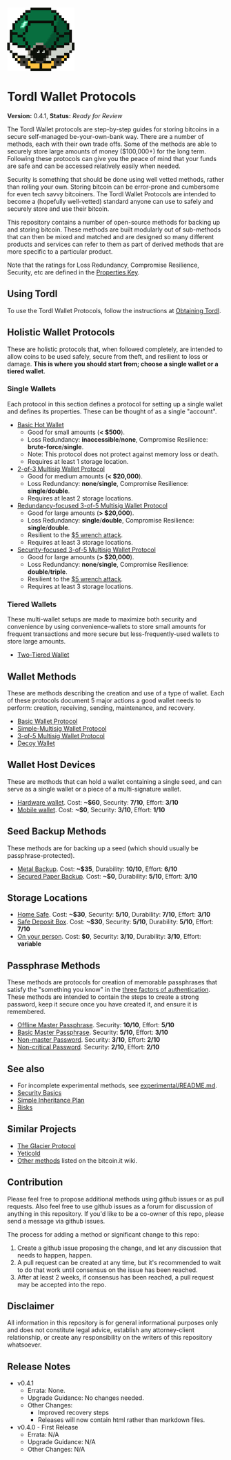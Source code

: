 ![TORDL.png](TORDL.png)

# Tordl Wallet Protocols

**Version:** 0.4.1, **Status:** *Ready for Review*

The Tordl Wallet protocols are step-by-step guides for storing bitcoins in a secure self-managed be-your-own-bank way. There are a number of methods, each with their own trade offs. Some of the methods are able to securely store large amounts of money ($100,000+) for the long term. Following these protocols can give you the peace of mind that your funds are safe and can be accessed relatively easily when needed.

Security is something that should be done using well vetted methods, rather than rolling your own. Storing bitcoin can be error-prone and cumbersome for even tech savvy bitcoiners. The Tordl Wallet Protocols are intended to become a (hopefully well-vetted) standard anyone can use to safely and securely store and use their bitcoin.

This repository contains a number of open-source methods for backing up and storing bitcoin. These methods are built modularly out of sub-methods that can then be mixed and matched and are designed so many different products and services can refer to them as part of derived methods that are more specific to a particular product.

Note that the ratings for Loss Redundancy, Compromise Resilience, Security, etc are defined in the [Properties Key](misc/propertiesKey.md).

## Using Tordl

To use the Tordl Wallet Protocols, follow the instructions at [Obtaining Tordl](misc/obtaining-tordl.md).

## Holistic Wallet Protocols

These are holistic protocols that, when followed completely, are intended to allow coins to be used safely, secure from theft, and resilient to loss or damage. **This is where you should start from; choose a single wallet or a tiered wallet**.

### Single Wallets

Each protocol in this section defines a protocol for setting up a single wallet and defines its properties. These can be thought of as a single "account".

* [Basic Hot Wallet](singleWalletProtocols/Basic-Hot-Wallet.md)
  * Good for small amounts (**< $500**).
  * Loss Redundancy: **inaccessible**/**none**, Compromise Resilience: **brute-force**/**single**.
  * Note: This protocol does not protect against memory loss or death.
  * Requires at least 1 storage location.
* [2-of-3 Multisig Wallet Protocol](singleWalletProtocols/2-of-3-Wallet.md)
  * Good for medium amounts (**< $20,000**).
  * Loss Redundancy: **none**/**single**, Compromise Resilience: **single**/**double**.
  * Requires at least 2 storage locations.
* [Redundancy-focused 3-of-5 Multisig Wallet Protocol](singleWalletProtocols/3-of-5-Redundancy-focused-Wallet.md)
  * Good for large amounts (**> $20,000**).
  * Loss Redundancy: **single**/**double**, Compromise Resilience: **single**/**double**.
  * Resilient to the [$5 wrench attack](https://xkcd.com/538/).
  * Requires at least 3 storage locations.
* [Security-focused 3-of-5 Multisig Wallet Protocol](singleWalletProtocols/3-of-5-Security-focused-Wallet.md)
  * Good for large amounts (**> $20,000**).
  * Loss Redundancy: **none**/**single**, Compromise Resilience: **double**/**triple**.
  * Resilient to the [$5 wrench attack](https://xkcd.com/538/).
  * Requires at least 3 storage locations.

### Tiered Wallets

These multi-wallet setups are made to maximize both security and convenience by using convenience-wallets to store small amounts for frequent transactions and more secure but less-frequently-used wallets to store large amounts.

* [Two-Tiered Wallet](multiWalletProtocols/Simple-2-Tier-Wallet.md)
<!--* [Three-Tiered Wallet](multiWalletProtocols/Simple-3-Tier-Wallet.md)-->

## Wallet Methods

These are methods describing the creation and use of a type of wallet. Each of these protocols document 5 major actions a good wallet needs to perform: creation, receiving, sending, maintenance, and recovery.

* [Basic Wallet Protocol](singleWalletProtocols/Basic-Wallet-Protocol.md)
* [Simple-Multisig Wallet Protocol](singleWalletProtocols/Simple-Multisig-Wallet-Protocol.md)
* [3-of-5 Multisig Wallet Protocol](singleWalletProtocols/3-of-5-Wallet.md)
* [Decoy Wallet](singleWalletProtocols/Decoy-Wallet.md)

## Wallet Host Devices

These are methods that can hold a wallet containing a single seed, and can serve as a single wallet or a piece of a multi-signature wallet.

* [Hardware wallet](walletHostDevices/Hardware-Wallet.md). Cost: **~$60**, Security: **7/10**, Effort: **3/10**
* [Mobile wallet](walletHostDevices/Mobile-Wallet.md). Cost: **~$0**, Security: **3/10**, Effort: **1/10**

## Seed Backup Methods

These methods are for backing up a seed (which should usually be passphrase-protected).

* [Metal Backup](backupMethods/Stamped-Metal-Seed-Backup.md). Cost: **~$35**, Durability: **10/10**, Effort: **6/10**
* [Secured Paper Backup](backupMethods/Secured-Paper-Seed-Backup.md). Cost: **~$0**, Durability: **5/10**, Effort: **3/10**

## Storage Locations

* [Home Safe](storageLocations/Home-Safe.md). Cost: **~$30**, Security: **5/10**, Durability: **7/10**, Effort: **3/10**
* [Safe Deposit Box](storageLocations/Safe-Deposit-Box.md). Cost: **~$30**, Security: **5/10**, Durability: **5/10**, Effort: **7/10**
* [On your person](storageLocations/On-Your-Person.md). Cost: **$0**, Security: **3/10**, Durability: **3/10**, Effort: **variable**

## Passphrase Methods

These methods are protocols for creation of memorable passphrases that satisfy the "something you know" in the [three factors of authentication](http://www.pearsonitcertification.com/articles/article.aspx?p=1718488). These methods are intended to contain the steps to create a strong password, keep it secure once you have created it, and ensure it is remembered.

* [Offline Master Passphrase](passphraseMethods/Offline-Master-Passphrase.md). Security: **10/10**, Effort: **5/10**
* [Basic Master Passphrase](passphraseMethods/Basic-Master-Passphrase.md). Security: **5/10**, Effort: **3/10**
* [Non-master Password](passphraseMethods/Non-master-Password.md). Security: **3/10**, Effort: **2/10**
* [Non-critical Password](passphraseMethods/Non-critical-Password.md). Security: **2/10**, Effort: **2/10**

## See also

* For incomplete experimental methods, see [experimental/README.md](experimental/README.md).
* [Security Basics](misc/securityBasics.md)
* [Simple Inheritance Plan](inheritance/simple-inheritance-plan.md)
* [Risks](misc/risks.md)

## Similar Projects

* [The Glacier Protocol](https://glacierprotocol.org)
* [Yeticold](https://yeticold.com/)
* [Other methods](https://en.bitcoin.it/wiki/Links_to_Storage_Methods) listed on the bitcoin.it wiki.

## Contribution

Please feel free to propose additional methods using github issues or as pull requests. Also feel free to use github issues as a forum for discussion of anything in this repository. If you'd like to be a co-owner of this repo, please send a message via github issues.

The process for adding a method or significant change to this repo:

1. Create a github issue proposing the change, and let any discussion that needs to happen, happen. 
2. A pull request can be created at any time, but it's recommended to wait to do that work until consensus on the issue has been reached.
3. After at least 2 weeks, if consensus has been reached, a pull request may be accepted into the repo.

## Disclaimer

All information in this repository is for general informational purposes only and does not constitute legal advice, establish any attorney-client relationship, or create any responsibility on the writers of this repository whatsoever.

## Release Notes

* v0.4.1
  * Errata: None.
  * Upgrade Guidance: No changes needed.
  * Other Changes:
    * Improved recovery steps
    * Releases will now contain html rather than markdown files.
* v0.4.0 - First Release
  * Errata: N/A
  * Upgrade Guidance: N/A
  * Other Changes: N/A